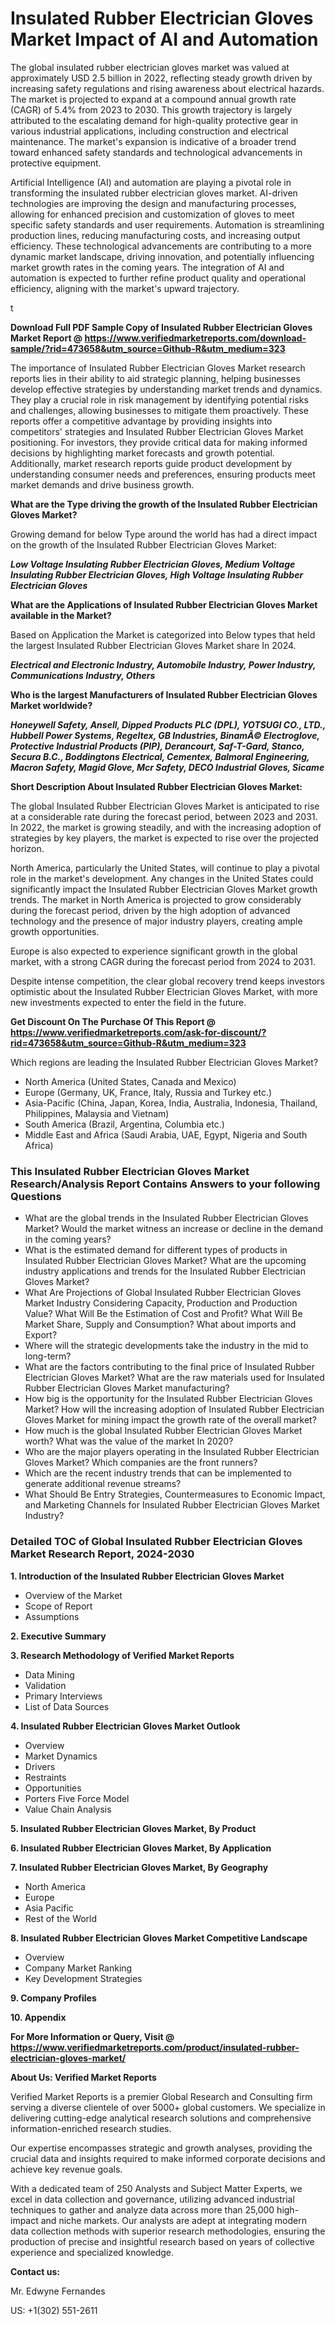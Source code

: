 <meta name="title" content="Global Insulated Rubber Electrician Gloves Market Impact of AI and Automation"><meta name="description" content="The global insulated rubber electrician gloves market was valued at approximately USD 2.5 billion in 2022, reflecting steady growth driven by increasing safety regulat"><meta name="title" content="Insulated Rubber Electrician Gloves Market Size, Share, Scope, Trends, Growth, Opportunities, Analysis, Forecast"><h1>Insulated Rubber Electrician Gloves Market Impact of AI and Automation</h1><p>The global insulated rubber electrician gloves market was valued at approximately USD 2.5 billion in 2022, reflecting steady growth driven by increasing safety regulations and rising awareness about electrical hazards. The market is projected to expand at a compound annual growth rate (CAGR) of 5.4% from 2023 to 2030. This growth trajectory is largely attributed to the escalating demand for high-quality protective gear in various industrial applications, including construction and electrical maintenance. The market's expansion is indicative of a broader trend toward enhanced safety standards and technological advancements in protective equipment.</p><p>Artificial Intelligence (AI) and automation are playing a pivotal role in transforming the insulated rubber electrician gloves market. AI-driven technologies are improving the design and manufacturing processes, allowing for enhanced precision and customization of gloves to meet specific safety standards and user requirements. Automation is streamlining production lines, reducing manufacturing costs, and increasing output efficiency. These technological advancements are contributing to a more dynamic market landscape, driving innovation, and potentially influencing market growth rates in the coming years. The integration of AI and automation is expected to further refine product quality and operational efficiency, aligning with the market's upward trajectory.</p>t</p><p id="" class=""><strong>Download Full PDF Sample Copy of Insulated Rubber Electrician Gloves Market Report @ <a href="https://www.verifiedmarketreports.com/download-sample/?rid=473658&utm_source=Github-R&utm_medium=323" target="_blank">https://www.verifiedmarketreports.com/download-sample/?rid=473658&utm_source=Github-R&utm_medium=323</a></strong></p><p>The importance of&nbsp;Insulated Rubber Electrician Gloves Market research reports lies in their ability to aid strategic planning, helping businesses develop effective strategies by understanding market trends and dynamics. They play a crucial role in risk management by identifying potential risks and challenges, allowing businesses to mitigate them proactively. These reports offer a competitive advantage by providing insights into competitors' strategies and Insulated Rubber Electrician Gloves Market positioning. For investors, they provide critical data for making informed decisions by highlighting market forecasts and growth potential. Additionally, market research reports guide product development by understanding consumer needs and preferences, ensuring products meet market demands and drive business growth.</p><p><strong>What are the&nbsp;Type driving the growth of the Insulated Rubber Electrician Gloves Market?</strong></p><p id="" class="">Growing demand for below Type around the world has had a direct impact on the growth of the Insulated Rubber Electrician Gloves Market:</p><em><strong>Low Voltage Insulating Rubber Electrician Gloves, Medium Voltage Insulating Rubber Electrician Gloves, High Voltage Insulating Rubber Electrician Gloves</strong></em></p><strong>What are the&nbsp;Applications&nbsp;of Insulated Rubber Electrician Gloves Market available in the Market?</strong></p><p id="" class="">Based on Application the Market is categorized into Below types that held the largest Insulated Rubber Electrician Gloves Market share In 2024.</p><em><strong>Electrical and Electronic Industry, Automobile Industry, Power Industry, Communications Industry, Others</strong></em></p><strong>Who is the largest Manufacturers of Insulated Rubber Electrician Gloves Market worldwide?</strong></p><p><em><strong>Honeywell Safety, Ansell, Dipped Products PLC (DPL), YOTSUGI CO., LTD., Hubbell Power Systems, Regeltex, GB Industries, BinamÃ© Electroglove, Protective Industrial Products (PIP), Derancourt, Saf-T-Gard, Stanco, Secura B.C., Boddingtons Electrical, Cementex, Balmoral Engineering, Macron Safety, Magid Glove, Mcr Safety, DECO Industrial Gloves, Sicame</strong></em></p><p id="" class=""><strong>Short Description About Insulated Rubber Electrician Gloves Market:</strong></p><p>The global Insulated Rubber Electrician Gloves Market is anticipated to rise at a considerable rate during the forecast period, between 2023 and 2031. In 2022, the market is growing steadily, and with the increasing adoption of strategies by key players, the market is expected to rise over the projected horizon.</p><p>North America, particularly the United States, will continue to play a pivotal role in the market's development. Any changes in the United States could significantly impact the Insulated Rubber Electrician Gloves Market growth trends. The market in North America is projected to grow considerably during the forecast period, driven by the high adoption of advanced technology and the presence of major industry players, creating ample growth opportunities.</p><p>Europe is also expected to experience significant growth in the global market, with a strong CAGR during the forecast period from 2024 to 2031.</p><p>Despite intense competition, the clear global recovery trend keeps investors optimistic about the Insulated Rubber Electrician Gloves Market, with more new investments expected to enter the field in the future.</p><p id="" class=""><strong>Get Discount On The Purchase Of This Report @ <a href="https://www.verifiedmarketreports.com/ask-for-discount/?rid=473658&utm_source=Github-R&utm_medium=323" target="_blank">https://www.verifiedmarketreports.com/ask-for-discount/?rid=473658&utm_source=Github-R&utm_medium=323</a></strong></p>Which regions are leading the Insulated Rubber Electrician Gloves Market?</p><ul><li>North America (United States, Canada and Mexico)</li><li>Europe (Germany, UK, France, Italy, Russia and Turkey etc.)</li><li>Asia-Pacific (China, Japan, Korea, India, Australia, Indonesia, Thailand, Philippines, Malaysia and Vietnam)</li><li>South America (Brazil, Argentina, Columbia etc.)</li><li>Middle East and Africa (Saudi Arabia, UAE, Egypt, Nigeria and South Africa)</li></ul><h3 id="" class="">This Insulated Rubber Electrician Gloves Market Research/Analysis Report Contains Answers to your following Questions</h3><ul><li>What are the global trends in the Insulated Rubber Electrician Gloves Market? Would the market witness an increase or decline in the demand in the coming years?</li><li>What is the estimated demand for different types of products in Insulated Rubber Electrician Gloves Market? What are the upcoming industry applications and trends for the Insulated Rubber Electrician Gloves Market?</li><li>What Are Projections of Global Insulated Rubber Electrician Gloves Market Industry Considering Capacity, Production and Production Value? What Will Be the Estimation of Cost and Profit? What Will Be Market Share, Supply and Consumption? What about imports and Export?</li><li>Where will the strategic developments take the industry in the mid to long-term?</li><li>What are the factors contributing to the final price of Insulated Rubber Electrician Gloves Market? What are the raw materials used for Insulated Rubber Electrician Gloves Market manufacturing?</li><li>How big is the opportunity for the Insulated Rubber Electrician Gloves Market? How will the increasing adoption of Insulated Rubber Electrician Gloves Market for mining impact the growth rate of the overall market?</li><li>How much is the global Insulated Rubber Electrician Gloves Market worth? What was the value of the market In 2020?</li><li>Who are the major players operating in the Insulated Rubber Electrician Gloves Market? Which companies are the front runners?</li><li>Which are the recent industry trends that can be implemented to generate additional revenue streams?</li><li>What Should Be Entry Strategies, Countermeasures to Economic Impact, and Marketing Channels for Insulated Rubber Electrician Gloves Market Industry?</li></ul><h3 id="" class="">Detailed TOC of Global Insulated Rubber Electrician Gloves Market Research Report, 2024-2030</h3><p id="" class=""><strong>1. Introduction of the Insulated Rubber Electrician Gloves Market</strong></p><ul><li>Overview of the Market</li><li>Scope of Report</li><li>Assumptions</li></ul><p id="" class=""><strong>2. Executive Summary</strong></p><p id="" class=""><strong>3. Research Methodology of Verified Market Reports</strong></p><ul><li>Data Mining</li><li>Validation</li><li>Primary Interviews</li><li>List of Data Sources</li></ul><p id="" class=""><strong>4. Insulated Rubber Electrician Gloves Market Outlook</strong></p><ul><li>Overview</li><li>Market Dynamics</li><li>Drivers</li><li>Restraints</li><li>Opportunities</li><li>Porters Five Force Model</li><li>Value Chain Analysis</li></ul><p id="" class=""><strong>5. Insulated Rubber Electrician Gloves Market, By Product</strong></p><p id="" class=""><strong>6. Insulated Rubber Electrician Gloves Market, By Application</strong></p><p id="" class=""><strong>7. Insulated Rubber Electrician Gloves Market, By Geography</strong></p><ul><li>North America</li><li>Europe</li><li>Asia Pacific</li><li>Rest of the World</li></ul><p id="" class=""><strong>8. Insulated Rubber Electrician Gloves Market Competitive Landscape</strong></p><ul><li>Overview</li><li>Company Market Ranking</li><li>Key Development Strategies</li></ul><p id="" class=""><strong>9. Company Profiles</strong></p><p id="" class=""><strong>10. Appendix</strong></p><p id="" class=""><strong>For More Information or Query, Visit @ <a href="https://www.verifiedmarketreports.com/product/insulated-rubber-electrician-gloves-market/" target="_blank">https://www.verifiedmarketreports.com/product/insulated-rubber-electrician-gloves-market/</a></strong></p><p id="" class=""><strong>About Us: Verified Market Reports</strong></p><p id="" class="">Verified Market Reports is a premier Global Research and Consulting firm serving a diverse clientele of over 5000+ global customers. We specialize in delivering cutting-edge analytical research solutions and comprehensive information-enriched research studies.</p><p id="" class="">Our expertise encompasses strategic and growth analyses, providing the crucial data and insights required to make informed corporate decisions and achieve key revenue goals.</p><p id="" class="">With a dedicated team of 250 Analysts and Subject Matter Experts, we excel in data collection and governance, utilizing advanced industrial techniques to gather and analyze data across more than 25,000 high-impact and niche markets. Our analysts are adept at integrating modern data collection methods with superior research methodologies, ensuring the production of precise and insightful research based on years of collective experience and specialized knowledge.</p><p id="" class=""><strong>Contact us:</strong></p><p id="" class="">Mr. Edwyne Fernandes</p><p id="" class="">US: +1(302) 551-2611</p>